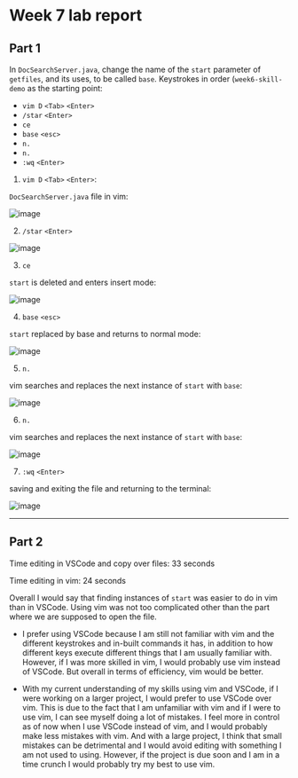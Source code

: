 # Week 7 lab report
## Part 1
In `DocSearchServer.java`, change the name of the `start` parameter of `getfiles`, and its uses, to be called `base`.
Keystrokes in order (`week6-skill-demo` as the starting point:
* `vim D` `<Tab>` `<Enter>`
*  `/star` `<Enter>`
*  `ce`
*  `base` `<esc>`
*  `n.`
*  `n.`
*  `:wq` `<Enter>`

1. `vim D` `<Tab>` `<Enter>`:

`DocSearchServer.java` file in vim:

![image](https://user-images.githubusercontent.com/114322700/201546116-50e7c855-0733-49ee-94d4-f7384b529f47.png)

2. `/star` `<Enter>`

![image](https://user-images.githubusercontent.com/114322700/201546132-f5eba172-eb31-4662-8767-17d6ef5d2dc7.png)

3. `ce`

`start` is deleted and enters insert mode:

![image](https://user-images.githubusercontent.com/114322700/201546146-3101e748-3a58-4c48-a230-ce0c6befdf91.png)

4. `base` `<esc>`

`start` replaced by base and returns to normal mode:

![image](https://user-images.githubusercontent.com/114322700/201546163-441750ca-7eb3-4d2c-a9fb-b0371c0bdbb0.png)

5. `n.`

vim searches and replaces the next instance of `start` with `base`:

![image](https://user-images.githubusercontent.com/114322700/201546176-4c55fa5c-9fbd-442d-96d5-4b722ddff360.png)

6. `n.`

vim searches and replaces the next instance of `start` with `base`:

![image](https://user-images.githubusercontent.com/114322700/201546189-1da150aa-0d6c-4dfe-961a-81e484f533a3.png)

7. `:wq` `<Enter>`

saving and exiting the file and returning to the terminal:

![image](https://user-images.githubusercontent.com/114322700/201546199-ca265f95-7c1b-4341-bfc3-5395dd7529c3.png)

---
## Part 2

Time editing in VSCode and copy over files: 33 seconds

Time editing in vim: 24 seconds

Overall I would say that finding instances of `start` was easier to do in vim than in VSCode. Using vim was not too complicated other than the part where we are supposed to open the file.

* I prefer using VSCode because I am still not familiar with vim and the different keystrokes and in-built commands it has, in addition to how different keys execute different things that I am usually familiar with. However, if I was more skilled in vim, I would probably use vim instead of VSCode. But overall in terms of efficiency, vim would be better.

* With my current understanding of my skills using vim and VSCode, if I were working on a larger project, I would prefer to use VSCode over vim. This is due to the fact that I am unfamiliar with vim and if I were to use vim, I can see myself doing a lot of mistakes. I feel more in control as of now when I use VSCode instead of vim, and I would probably make less mistakes with vim. And with a large project, I think that small mistakes can be detrimental and I would avoid editing with something I am not used to using. However, if the project is due soon and I am in a time crunch I would probably try my best to use vim.

